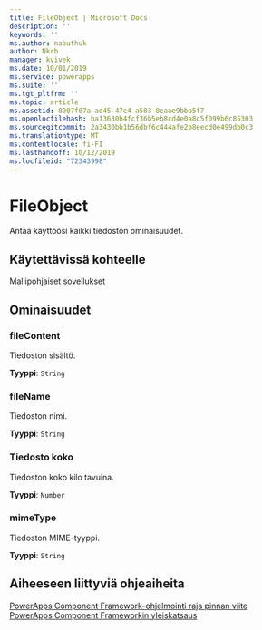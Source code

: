 ```yaml
---
title: FileObject | Microsoft Docs
description: ''
keywords: ''
ms.author: nabuthuk
author: Nkrb
manager: kvivek
ms.date: 10/01/2019
ms.service: powerapps
ms.suite: ''
ms.tgt_pltfrm: ''
ms.topic: article
ms.assetid: 8907f07a-ad45-47e4-a503-8eaae9bba5f7
ms.openlocfilehash: ba13630b4fcf36b5eb8cd4e0a8c5f099b6c85303
ms.sourcegitcommit: 2a3430bb1b56dbf6c444afe2b8eecd0e499db0c3
ms.translationtype: MT
ms.contentlocale: fi-FI
ms.lasthandoff: 10/12/2019
ms.locfileid: "72343998"
---
```

# <a name="fileobject"></a>FileObject

Antaa käyttöösi kaikki tiedoston ominaisuudet.

## <a name="available-for"></a>Käytettävissä kohteelle

Mallipohjaiset sovellukset

## <a name="properties"></a>Ominaisuudet

### <a name="filecontent"></a>fileContent

Tiedoston sisältö.

**Tyyppi**: `String`

### <a name="filename"></a>fileName

Tiedoston nimi.

**Tyyppi**: `String`

### <a name="filesize"></a>Tiedosto koko

Tiedoston koko kilo tavuina.

**Tyyppi**: `Number`

### <a name="mimetype"></a>mimeType

Tiedoston MIME-tyyppi.

**Tyyppi**: `String`

## <a name="related-topics"></a>Aiheeseen liittyviä ohjeaiheita

[PowerApps Component Framework-ohjelmointi raja pinnan viite](../reference/index.md)<br/>
[PowerApps Component Frameworkin yleiskatsaus](../overview.md)